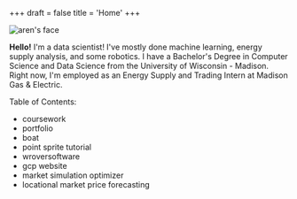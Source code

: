 +++
draft = false
title = 'Home'
+++

<style>
    Body {
        background-image: url("../paper.jpg");
        background-size: cover;
    }
</style>

<body>
<img src="face.jpeg" alt="aren's face">

<newline></newline>

<p><strong>Hello!</strong> I'm a data scientist! I've mostly done machine learning, energy supply analysis, and some robotics. I have a Bachelor's Degree in Computer Science and Data Science from the University of Wisconsin - Madison. Right now, I'm employed as an Energy Supply and Trading Intern at Madison Gas & Electric. </p>

Table of Contents:
- coursework
- portfolio
- boat
- point sprite tutorial
- wroversoftware
- gcp website
- market simulation optimizer
- locational market price forecasting
</body>